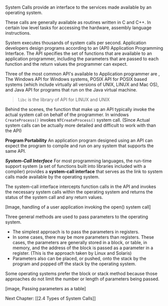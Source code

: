 
System Calls provide an interface to the services made available by an operating system.

These calls are generally available as routines written in C and C++.
In certain low level tasks for accessing the hardware, assembly language instructions.


System executes thousands of system calls per second.
Application developers design programs according to an (API) Application Programming Interface.
The API specifies the set of functions that are available to an application programmer, including the parameters that are passed to each function and the return values the programmer can expect.

Three of the most common API's available to Application programmer are ,
The Windows API for Windows systems,
POSIX API for POSIX based systems (which include virtually all versions of UNIX, LINUX and Mac OS), and
Java API for programs that run on the Java virtual machine.

> `libc` is the library of API for LINUX and UNIX

Behind the scenes, the function that make up an API typically invoke the actual system call on behalf of the programmer.
In windows `CreateProcess()` invokes `NTCreateProcess()` system call.
(Since Actual system calls can be actually more detailed and difficult to work with than the API)

**Program Portability**
An application program designed using an API can expect the program to compile and run on any system that supports the same API.



***System-Call Interface***
For most programming languages, the run-time support system (a set of functions built into libraries included with a compiler) provides a **system-call interface** that serves as the link to system calls made available by the operating system. 

The system-call interface intercepts function calls in the API and invokes the necessary system calls within the operating system and returns the status of the system call and any return values.

[Image, handling of a user application invoking the open() system call]


Three general methods are used to pass parameters to the operating system.

* The simplest approach is to pass the parameters in registers.
* In some cases, there may be more parameters than registers. These cases, the parameters are generally stored in a block, or table, in memory, and the address of the block is passed as a parameter in a register. (This is the approach taken by Linux and Solaris) 
* Parameters also can be placed, or pushed, onto the stack by the program and popped off the stack by the operating system. 
 
Some operating systems prefer the block or stack method because those approaches do not limit the number or length of parameters being passed.


[image, Passing parameters as a table]






Next Chapter: [[2.4 Types of System Calls]] 